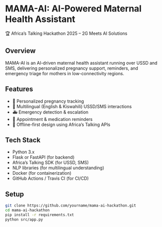 # MAMA-AI: AI-Powered Maternal Health Assistant

🏆 Africa’s Talking Hackathon 2025 – 2G Meets AI Solutions

## Overview
MAMA-AI is an AI-driven maternal health assistant running over USSD and SMS, delivering personalized pregnancy support, reminders, and emergency triage for mothers in low-connectivity regions.

## Features
- 🍼 Personalized pregnancy tracking
- 📱 Multilingual (English & Kiswahili) USSD/SMS interactions
- 🚑 Emergency detection & escalation
- 💊 Appointment & medication reminders
- 🔌 Offline-first design using Africa’s Talking APIs

## Tech Stack
- Python 3.x
- Flask or FastAPI (for backend)
- Africa’s Talking SDK (for USSD, SMS)
- NLP libraries (for multilingual understanding)
- Docker (for containerization)
- GitHub Actions / Travis CI (for CI/CD)

## Setup
```bash
git clone https://github.com/yourname/mama-ai-hackathon.git
cd mama-ai-hackathon
pip install -r requirements.txt
python src/app.py
